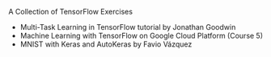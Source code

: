 A Collection of TensorFlow Exercises
- Multi-Task Learning in TensorFlow tutorial by Jonathan Goodwin
- Machine Learning with TensorFlow on Google Cloud Platform (Course 5)
- MNIST with Keras and AutoKeras by Favio Vázquez
